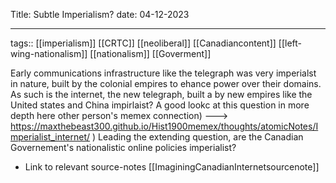 
Title: Subtle Imperialism?
date: 04-12-2023

---

tags::  [[imperialism]] [[CRTC]] [[neoliberal]] [[Canadiancontent]] [[left-wing-nationalism]] [[nationalism]] [[Goverment]] 

Early communications infrastructure like the telegraph was very imperialst in nature, built by the colonial empires to ehance power over their domains. As such is the internet, the new telegraph, built a by new empires like the United states and China impirlaist? A good lookc at this question in more depth here other person's memex connection) ---> https://maxthebeast300.github.io/Hist1900memex/thoughts/atomicNotes/Imperialist_internet/ ) Leading the extending question, are the Canadian Governement's nationalistic online policies imperialist? 


- Link to relevant source-notes
[[ImaginingCanadianInternetsourcenote]]